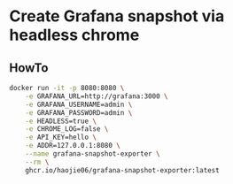 # Create Grafana snapshot via headless chrome

## HowTo

```bash
docker run -it -p 8080:8080 \
    -e GRAFANA_URL=http://grafana:3000 \
    -e GRAFANA_USERNAME=admin \
    -e GRAFANA_PASSWORD=admin \
    -e HEADLESS=true \
    -e CHROME_LOG=false \
    -e API_KEY=hello \
    -e ADDR=127.0.0.1:8080 \
    --name grafana-snapshot-exporter \
    --rm \
    ghcr.io/haojie06/grafana-snapshot-exporter:latest
```
